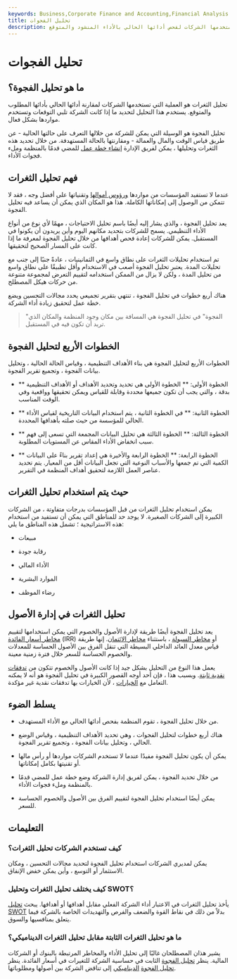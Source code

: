 ```yaml
---
keywords: Business,Corporate Finance and Accounting,Financial Analysis
title: تحليل الفجوات
description: تحليل الثغرات هو العملية التي تستخدمها الشركات لفحص أدائها الحالي بالأداء المنشود والمتوقع.
---
```


# تحليل الفجوات
## ما هو تحليل الفجوة؟

تحليل الثغرات هو العملية التي تستخدمها الشركات لمقارنة أدائها الحالي بأدائها المطلوب والمتوقع. يستخدم هذا التحليل لتحديد ما إذا كانت الشركة تلبي التوقعات وتستخدم مواردها بشكل فعال.

تحليل الفجوة هو الوسيلة التي يمكن للشركة من خلالها التعرف على حالتها الحالية - عن طريق قياس الوقت والمال والعمالة - ومقارنتها بالحالة المستهدفة. من خلال تحديد هذه الثغرات وتحليلها ، يمكن لفريق الإدارة [إنشاء خطة عمل](/strategic-gap-analysis) للمضي قدمًا بالمنظمة وملء فجوات الأداء.

## فهم تحليل الثغرات

عندما لا تستفيد المؤسسات من مواردها [ورؤوس أموالها](/capital) وتقنياتها على أفضل وجه ، فقد لا تتمكن من الوصول إلى إمكاناتها الكاملة. هذا هو المكان الذي يمكن أن يساعد فيه تحليل الفجوة.

يعد تحليل الفجوة ، والذي يشار إليه أيضًا باسم تحليل الاحتياجات ، مهمًا لأي نوع من أنواع الأداء التنظيمي. يسمح للشركات بتحديد مكانهم اليوم وأين يريدون أن يكونوا في المستقبل. يمكن للشركات إعادة فحص أهدافها من خلال تحليل الفجوة لمعرفة ما إذا كانت على المسار الصحيح لتحقيقها.

تم استخدام تحليلات الثغرات على نطاق واسع في الثمانينيات ، عادةً جنبًا إلى جنب مع تحليلات المدة. يعتبر تحليل الفجوة أصعب في الاستخدام وأقل تطبيقًا على نطاق واسع من تحليل المدة ، ولكن لا يزال من الممكن استخدامه لتقييم التعرض لمجموعة متنوعة من حركات هيكل المصطلح.

هناك أربع خطوات في تحليل الفجوة ، تنتهي بتقرير تجميعي يحدد مجالات التحسين ويضع خطة عمل لتحقيق زيادة أداء الشركة.

> "الفجوة" في تحليل الفجوة هي المسافة بين مكان وجود المنظمة والمكان الذي تريد أن تكون فيه في المستقبل.

>

## الخطوات الأربع لتحليل الفجوة

الخطوات الأربع لتحليل الفجوة هي بناء الأهداف التنظيمية ، وقياس الحالة الحالية ، وتحليل بيانات الفجوة ، وتجميع تقرير الفجوة.

- ** الخطوة الأولى: ** الخطوة الأولى هي تحديد وتحديد الأهداف أو الأهداف التنظيمية بدقة ، والتي يجب أن تكون جميعها محددة وقابلة للقياس ويمكن تحقيقها وواقعية وفي الوقت المناسب.

- ** الخطوة الثانية: ** في الخطوة الثانية ، يتم استخدام البيانات التاريخية لقياس الأداء الحالي للمؤسسة من حيث صلته بأهدافها المحددة.

- ** الخطوة الثالثة: ** الخطوة الثالثة هي تحليل البيانات المجمعة التي تسعى إلى فهم سبب انخفاض الأداء المقاس عن المستويات المطلوبة.

- ** الخطوة الرابعة: ** الخطوة الرابعة والأخيرة هي إعداد تقرير بناءً على البيانات الكمية التي تم جمعها والأسباب النوعية التي تجعل البيانات أقل من المعيار. يتم تحديد عناصر العمل اللازمة لتحقيق أهداف المنظمة في التقرير.

## حيث يتم استخدام تحليل الثغرات

يمكن استخدام تحليل الثغرات من قبل المؤسسات بدرجات متفاوتة ، من الشركات الكبيرة إلى الشركات الصغيرة. لا يوجد حد للمناطق التي يمكن أن تستفيد من استخدام هذه الاستراتيجية ؛ تشمل هذه المناطق ما يلي:

- مبيعات

- رقابة جودة

- الأداء المالي

- الموارد البشرية

- رضاء الموظف

## تحليل الثغرات في إدارة الأصول

يعد تحليل الفجوة أيضًا طريقة لإدارة الأصول والخصوم التي يمكن استخدامها لتقييم [مخاطر أسعار الفائدة](/interestraterisk) (IRR) أو [مخاطر السيولة](/liquidityrisk) ، باستثناء [مخاطر الائتمان](/creditrisk). إنها طريقة قياس معدل العائد الداخلي البسيطة التي تنقل الفرق بين الأصول الحساسة للمعدلات والخصوم الحساسة للسعر خلال فترة زمنية معينة.

يعمل هذا النوع من التحليل بشكل جيد إذا كانت الأصول والخصوم تتكون من [تدفقات نقدية ثابتة](/cashflow). وبسبب هذا ، فإن أحد أوجه القصور الكبيرة في تحليل الفجوة هو أنه لا يمكنه التعامل مع [الخيارات](/option) ، لأن الخيارات بها تدفقات نقدية غير مؤكدة.

## يسلط الضوء

- من خلال تحليل الفجوة ، تقوم المنظمة بفحص أدائها الحالي مع الأداء المستهدف.

- هناك أربع خطوات لتحليل الفجوات ، وهي تحديد الأهداف التنظيمية ، وقياس الوضع الحالي ، وتحليل بيانات الفجوة ، وتجميع تقرير الفجوة.

- يمكن أن يكون تحليل الفجوة مفيدًا عندما لا تستخدم الشركات مواردها أو رأس مالها أو تقنيتها بكامل إمكاناتها.

- من خلال تحديد الفجوة ، يمكن لفريق إدارة الشركة وضع خطة عمل للمضي قدمًا بالمنظمة وملء فجوات الأداء.

- يمكن أيضًا استخدام تحليل الفجوة لتقييم الفرق بين الأصول والخصوم الحساسة للسعر.

## التعليمات

### كيف تستخدم الشركات تحليل الثغرات؟

يمكن لمديري الشركات استخدام تحليل الفجوة لتحديد مجالات التحسين ، ومكان الاستثمار أو التوسع ، وأين يمكن خفض الإنفاق.

### كيف يختلف تحليل الثغرات وتحليل SWOT؟

يأخذ تحليل الثغرات في الاعتبار أداء الشركة الفعلي مقابل أهدافها أو أهدافها. يبحث [تحليل SWOT](/swot) بدلاً من ذلك في نقاط القوة والضعف والفرص والتهديدات الخاصة بالشركة فيما يتعلق بمنافسيها والسوق.

### ما هو تحليل الثغرات الثابتة مقابل تحليل الثغرات الديناميكي؟

يشير هذان المصطلحان غالبًا إلى تحليل الأداء والمخاطر المرتبطة بالبنوك أو الشركات المالية. ينظر [تحليل الفجوة](/static-gap) الثابت في حساسية الشركة للتغيرات في أسعار الفائدة. ينظر [تحليل الفجوة](/dynamic-gap) [الديناميكي](/dynamic-gap) إلى تناقض الشركة بين أصولها ومطلوباتها.

